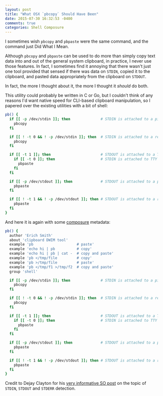 ```yaml
---
layout: post
title: "What OSX `pbcopy` Should Have Been"
date: 2015-07-30 16:32:53 -0400
comments: true
categories: Shell Composure
---
```

I sometimes wish `pbcopy` and `pbpaste` were the same command, and the command
just Did What I Mean.

Although `pbcopy` and `pbpaste` can be used to do more than simply copy text
data into and out of the general system clipboard, in practice, I never use
those features. In fact, I sometimes find it annoying that there wasn't just
one tool provided that sensed if there was data on `STDIN`, copied it to
the clipboard, and pasted data appropriately from the clipboard on `STDOUT`.

In fact, the more I thought about it, the more I thought it *should* do both.

<!-- more -->

This utility could probably be written in C or Go, but I couldn't think of any
reasons I'd want native speed for CLI-based clipboard manipulation, so I
papered over the existing utilities with a bit of shell:

```bash
pb() {
  if [[ -p /dev/stdin ]]; then              # STDIN is attached to a pipe
    pbcopy
  fi

  if [[ ! -t 0 && ! -p /dev/stdin ]]; then  # STDIN is attached to a redirect
    pbcopy
  fi

  if [[ -t 1 ]]; then                       # STDOUT is attached to a TTY
    if [[ -t 0 ]]; then                     # STDIN is attached to TTY
      pbpaste
    fi
  fi

  if [[ -p /dev/stdout ]]; then             # STDOUT is attached to a pipe
    pbpaste
  fi

  if [[ ! -t 1 && ! -p /dev/stdout ]]; then # STDOUT is attached to a redirection
    pbpaste
  fi
}
```

And here it is again with some [composure](https://github.com/erichs/composure) metadata:
```bash
pb() {
  author 'Erich Smith'
  about 'clipboard DWIM tool'
  example 'pb                    # paste'
  example 'echo hi | pb          # copy'
  example 'echo hi | pb | cat -  # copy and paste'
  example 'pb </tmp/file         # copy'
  example 'pb >/tmp/file         # paste'
  example 'pb </tmp/f1 >/tmp/f2  # copy and paste'
  group 'shell'

  if [[ -p /dev/stdin ]]; then              # STDIN is attached to a pipe
    pbcopy
  fi

  if [[ ! -t 0 && ! -p /dev/stdin ]]; then  # STDIN is attached to a redirect
    pbcopy
  fi

  if [[ -t 1 ]]; then                       # STDOUT is attached to a TTY
    if [[ -t 0 ]]; then                     # STDIN is attached to TTY
      pbpaste
    fi
  fi

  if [[ -p /dev/stdout ]]; then             # STDOUT is attached to a pipe
    pbpaste
  fi

  if [[ ! -t 1 && ! -p /dev/stdout ]]; then # STDOUT is attached to a redirection
    pbpaste
  fi
}
```

Credit to Dejay Clayton for his [very informative SO post](http://stackoverflow.com/a/30520299) on the topic of `STDIN`, `STDOUT` and `STDERR` detection.


